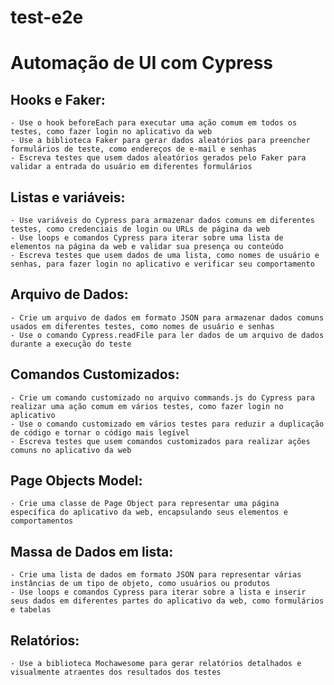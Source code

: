 # test-e2e

# Automação de UI com Cypress

## Hooks e Faker:
    - Use o hook beforeEach para executar uma ação comum em todos os testes, como fazer login no aplicativo da web
    - Use a biblioteca Faker para gerar dados aleatórios para preencher formulários de teste, como endereços de e-mail e senhas
    - Escreva testes que usem dados aleatórios gerados pelo Faker para validar a entrada do usuário em diferentes formulários
## Listas e variáveis:
    - Use variáveis do Cypress para armazenar dados comuns em diferentes testes, como credenciais de login ou URLs de página da web
    - Use loops e comandos Cypress para iterar sobre uma lista de elementos na página da web e validar sua presença ou conteúdo
    - Escreva testes que usem dados de uma lista, como nomes de usuário e senhas, para fazer login no aplicativo e verificar seu comportamento
## Arquivo de Dados:
    - Crie um arquivo de dados em formato JSON para armazenar dados comuns usados em diferentes testes, como nomes de usuário e senhas
    - Use o comando Cypress.readFile para ler dados de um arquivo de dados durante a execução do teste
## Comandos Customizados:
    - Crie um comando customizado no arquivo commands.js do Cypress para realizar uma ação comum em vários testes, como fazer login no aplicativo
    - Use o comando customizado em vários testes para reduzir a duplicação de código e tornar o código mais legível
    - Escreva testes que usem comandos customizados para realizar ações comuns no aplicativo da web
## Page Objects Model:
    - Crie uma classe de Page Object para representar uma página específica do aplicativo da web, encapsulando seus elementos e comportamentos
## Massa de Dados em lista:
    - Crie uma lista de dados em formato JSON para representar várias instâncias de um tipo de objeto, como usuários ou produtos
    - Use loops e comandos Cypress para iterar sobre a lista e inserir seus dados em diferentes partes do aplicativo da web, como formulários e tabelas
## Relatórios:
    - Use a biblioteca Mochawesome para gerar relatórios detalhados e visualmente atraentes dos resultados dos testes


    
